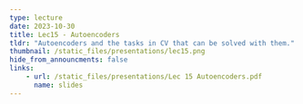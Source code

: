 ```yaml
---
type: lecture
date: 2023-10-30
title: Lec15 - Autoencoders
tldr: "Autoencoders and the tasks in CV that can be solved with them."
thumbnail: /static_files/presentations/lec15.png
hide_from_announcments: false
links:
    - url: /static_files/presentations/Lec 15 Autoencoders.pdf
      name: slides
---
```

